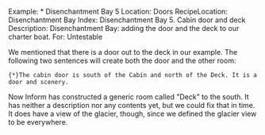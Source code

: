 Example: * Disenchantment Bay 5
Location: Doors
RecipeLocation: Disenchantment Bay
Index: Disenchantment Bay 5. Cabin door and deck
Description: Disenchantment Bay: adding the door and the deck to our charter boat.
For: Untestable

  
We mentioned that there is a door out to the deck in our example. The following two sentences will create both the door and the other room:

  

``` inform7
{*}The cabin door is south of the Cabin and north of the Deck. It is a door and scenery.
```

  
Now Inform has constructed a generic room called "Deck" to the south. It has neither a description nor any contents yet, but we could fix that in time. It does have a view of the glacier, though, since we defined the glacier view to be everywhere.

